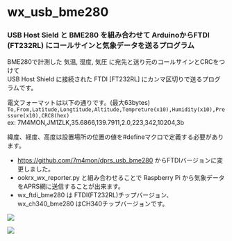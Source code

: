 # wx_usb_bme280
### USB Host Sield と BME280 を組み合わせて ArduinoからFTDI (FT232RL) にコールサインと気象データを送るプログラム

BME280で計測した 気温, 湿度, 気圧 に宛先と送り元のコールサインとCRCをつけて  
USB Host Shield に接続された FTDI [FT232RL] にカンマ区切りで送るプログラムです。

電文フォーマットは以下の通りです。(最大63bytes)  
``` To,From,Latitude,Longtitude,Altitude,Tempreture(x10),Humidity(x10),Pressure(x10),CRC8(hex) ```  
ex: 7M4MON,JM1ZLK,35.6866,139.7911,2.0,223,342,10204,3b

緯度、経度、高度は設置場所の位置の値を#defineマクロで定義する必要があります。  


* https://github.com/7m4mon/dprs_usb_bme280 からFTDIバージョンに変更しました。  
* ookrx_wx_reporter.py と組み合わせることで Raspberry Pi から気象データをAPRS網に送信することが出来ます。  
* wx_ftdi_bme280 は FTDI(FT232RL)チップバージョン、wx_ch340_bme280 はCH340チップバージョンです。


![](https://github.com/7m4mon/wx_usb_bme280/blob/main/wx_ftdi_bme280_block.png)

![](https://github.com/7m4mon/wx_usb_bme280/blob/main/wx_ftdi_bme280_inside.jpg)
